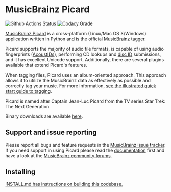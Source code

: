 MusicBrainz Picard
==================
![Github Actions Status](https://github.com/metabrainz/picard/workflows/Run%20tests/badge.svg)
[![Codacy Grade](https://img.shields.io/codacy/grade/4dcabf0a13ed4b27b3a381ce9ba96ecc/master.svg?style=flat-square&label=Codacy)](https://app.codacy.com/gh/metabrainz/picard)

[MusicBrainz Picard](http://picard.musicbrainz.org) is a cross-platform (Linux/Mac OS X/Windows) application written in Python and is the official [MusicBrainz](http://musicbrainz.org) tagger.

Picard supports the majority of audio file formats, is capable of using audio fingerprints ([AcoustIDs](http://musicbrainz.org/doc/AcoustID)), performing CD lookups and [disc ID](http://musicbrainz.org/doc/Disc_ID) submissions, and it has excellent Unicode support. Additionally, there are several plugins available that extend Picard's features.

When tagging files, Picard uses an album-oriented approach. This approach allows it to utilize the MusicBrainz data as effectively as possible and correctly tag your music. For more information, [see the illustrated quick start guide to tagging](https://picard.musicbrainz.org/quick-start/).

Picard is named after Captain Jean-Luc Picard from the TV series Star Trek: The Next Generation.

Binary downloads are available [here](http://picard.musicbrainz.org/downloads/).

Support and issue reporting
---------------------------

Please report all bugs and feature requests in the [MusicBrainz issue tracker](https://tickets.metabrainz.org/browse/PICARD). If you need support in using Picard please read the [documentation](https://picard-docs.musicbrainz.org/) first and have a look at the [MusicBrainz community forums](https://community.metabrainz.org/c/picard).

Installing
---------------------------

[INSTALL.md has instructions on building this codebase.](INSTALL.md)
